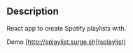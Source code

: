 ## Description

React app to create Spotify playlists with.

Demo [http://splaylist.surge.sh](splaylist) 
